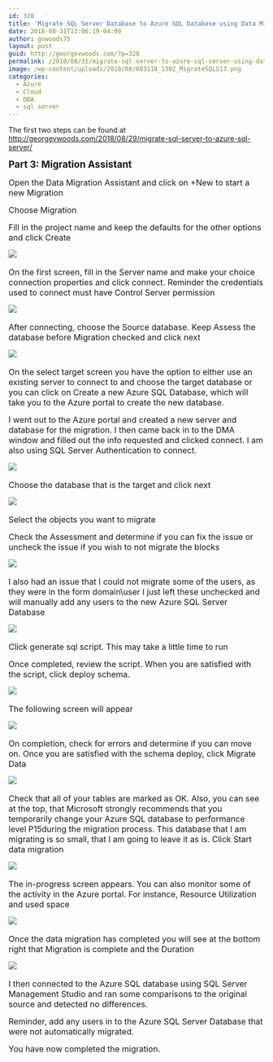 ```yaml
---
id: 328
title: 'Migrate SQL Server Database to Azure SQL Database using Data Migration Assistant &#8211; part 2'
date: 2018-08-31T13:06:19-04:00
author: gvwoods75
layout: post
guid: http://georgevwoods.com/?p=328
permalink: /2018/08/31/migrate-sql-server-to-azure-sql-server-using-data-migration-assistant-final-steps/
image: /wp-content/uploads/2018/08/083118_1302_MigrateSQLS13.png
categories:
  - Azure
  - Cloud
  - DBA
  - sql server
---
```

The first two steps can be found at <http://georgevwoods.com/2018/08/29/migrate-sql-server-to-azure-sql-server/>

<span style="font-size: 14pt;"><strong>Part 3: Migration Assistant<br /> </strong></span>

<span style="font-size: 12pt;">Open the Data Migration Assistant and click on +New to start a new Migration<br /> </span>

<span style="font-size: 12pt;">Choose Migration<br /> </span>

<span style="font-size: 12pt;">Fill in the project name and keep the defaults for the other options and click Create<br /> </span>

![](http://georgevwoods.com/wp-content/uploads/2018/08/083118_1302_MigrateSQLS1.png) <span style="font-size: 12pt;"><br /> </span>

<span style="font-size: 12pt;">On the first screen, fill in the Server name and make your choice connection properties and click connect. Reminder the credentials used to connect must have Control Server permission<br /> </span>

![](http://georgevwoods.com/wp-content/uploads/2018/08/083118_1302_MigrateSQLS2.png) <span style="font-size: 12pt;"><br /> </span>

<span style="font-size: 12pt;">After connecting, choose the Source database. Keep Assess the database before Migration checked and click next<br /> </span>

![](http://georgevwoods.com/wp-content/uploads/2018/08/083118_1302_MigrateSQLS3.png) <span style="font-size: 12pt;"><br /> </span>

<span style="font-size: 12pt;">On the select target screen you have the option to either use an existing server to connect to and choose the target database or you can click on Create a new Azure SQL Database, which will take you to the Azure portal to create the new database.<br /> </span>

<span style="font-size: 12pt;">I went out to the Azure portal and created a new server and database for the migration. I then came back in to the DMA window and filled out the info requested and clicked connect. I am also using SQL Server Authentication to connect.<br /> </span>

![](http://georgevwoods.com/wp-content/uploads/2018/08/083118_1302_MigrateSQLS4.png) <span style="font-size: 12pt;"><br /> </span>

<span style="font-size: 12pt;">Choose the database that is the target and click next<br /> </span>

![](http://georgevwoods.com/wp-content/uploads/2018/08/083118_1302_MigrateSQLS5.png) <span style="font-size: 12pt;"><br /> </span>

<span style="font-size: 12pt;">Select the objects you want to migrate<br /> </span>

<span style="font-size: 12pt;">Check the Assessment and determine if you can fix the issue or uncheck the issue if you wish to not migrate the blocks<br /> </span>

![](http://georgevwoods.com/wp-content/uploads/2018/08/083118_1302_MigrateSQLS6.png) <span style="font-size: 12pt;"><br /> </span>

<span style="font-size: 12pt;">I also had an issue that I could not migrate some of the users, as they were in the form domain\user I just left these unchecked and will manually add any users to the new Azure SQL Server Database<br /> </span>

![](http://georgevwoods.com/wp-content/uploads/2018/08/083118_1302_MigrateSQLS7.png) <span style="font-size: 12pt;"><br /> </span>

<span style="font-size: 12pt;">Click generate sql script. This may take a little time to run<br /> </span>

<span style="font-size: 12pt;">Once completed, review the script. When you are satisfied with the script, click deploy schema.<br /> </span>

![](http://georgevwoods.com/wp-content/uploads/2018/08/083118_1302_MigrateSQLS8.png) <span style="font-size: 12pt;"><br /> </span>

<span style="font-size: 12pt;">The following screen will appear<br /> </span>

![](http://georgevwoods.com/wp-content/uploads/2018/08/083118_1302_MigrateSQLS9.png) <span style="font-size: 12pt;"><br /> </span>

<span style="font-size: 12pt;">On completion, check for errors and determine if you can move on. Once you are satisfied with the schema deploy, click Migrate Data<br /> </span>

![](http://georgevwoods.com/wp-content/uploads/2018/08/083118_1302_MigrateSQLS10.png) <span style="font-size: 12pt;"><br /> </span>

<span style="font-size: 12pt;">Check that all of your tables are marked as OK. Also, you can see at the top, that Microsoft strongly recommends that you temporarily change your Azure SQL database to performance level P15during the migration process. This database that I am migrating is so small, that I am going to leave it as is. Click Start data migration<br /> </span>

![](http://georgevwoods.com/wp-content/uploads/2018/08/083118_1302_MigrateSQLS11.png) <span style="font-size: 12pt;"><br /> </span>

<span style="font-size: 12pt;">The in-progress screen appears. You can also monitor some of the activity in the Azure portal. For instance, Resource Utilization and used space<br /> </span>

![](http://georgevwoods.com/wp-content/uploads/2018/08/083118_1302_MigrateSQLS12.png) <span style="font-size: 12pt;"><br /> </span>

<span style="font-size: 12pt;">Once the data migration has completed you will see at the bottom right that Migration is complete and the Duration<br /> </span>

![](http://georgevwoods.com/wp-content/uploads/2018/08/083118_1302_MigrateSQLS13.png) <span style="font-size: 12pt;"><br /> </span>

<span style="font-size: 12pt;">I then connected to the Azure SQL database using SQL Server Management Studio and ran some comparisons to the original source and detected no differences.<br /> </span>

<span style="font-size: 12pt;">Reminder, add any users in to the Azure SQL Server Database that were not automatically migrated.<br /> </span>

<span style="font-size: 12pt;">You have now completed the migration.</span>

&nbsp;

&nbsp;

&nbsp;